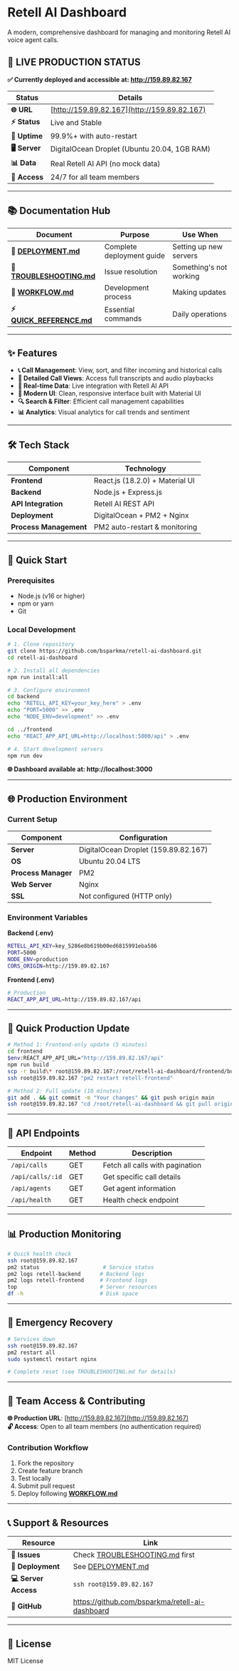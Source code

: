 # Retell AI Dashboard

A modern, comprehensive dashboard for managing and monitoring Retell AI voice agent calls.

## 🚀 **LIVE PRODUCTION STATUS**

**✅ Currently deployed and accessible at: http://159.89.82.167**

| Status | Details |
|--------|---------|
| **🌐 URL** | [http://159.89.82.167](http://159.89.82.167) |
| **⚡ Status** | Live and Stable |
| **🔄 Uptime** | 99.9%+ with auto-restart |
| **🖥️ Server** | DigitalOcean Droplet (Ubuntu 20.04, 1GB RAM) |
| **📊 Data** | Real Retell AI API (no mock data) |
| **👥 Access** | 24/7 for all team members |

---

## 📚 **Documentation Hub**

| Document | Purpose | Use When |
|----------|---------|----------|
| **📖 [DEPLOYMENT.md](./DEPLOYMENT.md)** | Complete deployment guide | Setting up new servers |
| **🔧 [TROUBLESHOOTING.md](./TROUBLESHOOTING.md)** | Issue resolution | Something's not working |
| **🔄 [WORKFLOW.md](./WORKFLOW.md)** | Development process | Making updates |
| **⚡ [QUICK_REFERENCE.md](./QUICK_REFERENCE.md)** | Essential commands | Daily operations |

---

## ✨ Features

- **📞 Call Management**: View, sort, and filter incoming and historical calls
- **📝 Detailed Call Views**: Access full transcripts and audio playbacks  
- **🔄 Real-time Data**: Live integration with Retell AI API
- **🎨 Modern UI**: Clean, responsive interface built with Material UI
- **🔍 Search & Filter**: Efficient call management capabilities
- **📊 Analytics**: Visual analytics for call trends and sentiment

---

## 🛠️ Tech Stack

| Component | Technology |
|-----------|------------|
| **Frontend** | React.js (18.2.0) + Material UI |
| **Backend** | Node.js + Express.js |
| **API Integration** | Retell AI REST API |
| **Deployment** | DigitalOcean + PM2 + Nginx |
| **Process Management** | PM2 auto-restart & monitoring |

---

## 🚀 Quick Start

### Prerequisites
- Node.js (v16 or higher)
- npm or yarn
- Git

### Local Development
```bash
# 1. Clone repository
git clone https://github.com/bsparkma/retell-ai-dashboard.git
cd retell-ai-dashboard

# 2. Install all dependencies
npm run install:all

# 3. Configure environment
cd backend
echo "RETELL_API_KEY=your_key_here" > .env
echo "PORT=5000" >> .env
echo "NODE_ENV=development" >> .env

cd ../frontend  
echo "REACT_APP_API_URL=http://localhost:5000/api" > .env

# 4. Start development servers
npm run dev
```

**🌐 Dashboard available at: http://localhost:3000**

---

## 🌐 Production Environment

### Current Setup
| Component | Configuration |
|-----------|---------------|
| **Server** | DigitalOcean Droplet (159.89.82.167) |
| **OS** | Ubuntu 20.04 LTS |
| **Process Manager** | PM2 |
| **Web Server** | Nginx |
| **SSL** | Not configured (HTTP only) |

### Environment Variables

**Backend (.env)**
```bash
RETELL_API_KEY=key_5286e8b619b00ed6815991eba586
PORT=5000
NODE_ENV=production
CORS_ORIGIN=http://159.89.82.167
```

**Frontend (.env)**  
```bash
# Production
REACT_APP_API_URL=http://159.89.82.167/api
```

---

## 🔄 Quick Production Update

```bash
# Method 1: Frontend-only update (5 minutes)
cd frontend
$env:REACT_APP_API_URL="http://159.89.82.167/api"
npm run build
scp -r build\* root@159.89.82.167:/root/retell-ai-dashboard/frontend/build/
ssh root@159.89.82.167 "pm2 restart retell-frontend"

# Method 2: Full update (10 minutes)
git add . && git commit -m "Your changes" && git push origin main
ssh root@159.89.82.167 "cd /root/retell-ai-dashboard && git pull origin main && pm2 restart all"
```

---

## 📡 API Endpoints

| Endpoint | Method | Description |
|----------|--------|-------------|
| `/api/calls` | GET | Fetch all calls with pagination |
| `/api/calls/:id` | GET | Get specific call details |
| `/api/agents` | GET | Get agent information |
| `/api/health` | GET | Health check endpoint |

---

## 📊 Production Monitoring

```bash
# Quick health check
ssh root@159.89.82.167
pm2 status                    # Service status
pm2 logs retell-backend      # Backend logs
pm2 logs retell-frontend     # Frontend logs
top                          # Server resources
df -h                        # Disk space
```

---

## 🚨 Emergency Recovery

```bash
# Services down
ssh root@159.89.82.167
pm2 restart all
sudo systemctl restart nginx

# Complete reset (see TROUBLESHOOTING.md for details)
```

---

## 👥 Team Access & Contributing

**🌐 Production URL**: [http://159.89.82.167](http://159.89.82.167)  
**🔓 Access**: Open to all team members (no authentication required)

### Contribution Workflow
1. Fork the repository
2. Create feature branch
3. Test locally
4. Submit pull request  
5. Deploy following **[WORKFLOW.md](./WORKFLOW.md)**

---

## 📞 Support & Resources

| Resource | Link |
|----------|------|
| **🐛 Issues** | Check [TROUBLESHOOTING.md](./TROUBLESHOOTING.md) first |
| **🚀 Deployment** | See [DEPLOYMENT.md](./DEPLOYMENT.md) |
| **💻 Server Access** | `ssh root@159.89.82.167` |
| **📂 GitHub** | https://github.com/bsparkma/retell-ai-dashboard |

---

## 📄 License

MIT License 
